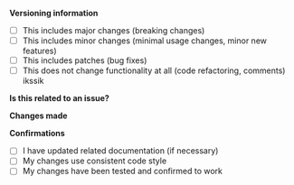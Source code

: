 <!--
	Thank you for contributing to Discord Tickets.
	If you haven't already, please read the CONTRIBUTING guidelines (https://github.com/discord-tickets/.github/blob/main/CONTRIBUTING.md) before creating a pull request.
	Unless this pull request is for something minor like a fixing a typo, you should create an issue first.
-->

**Versioning information**

<!-- Please select **one** by replacing the space with an `x`: `[X]` -->

- [ ] This includes major changes (breaking changes)
- [ ] This includes minor changes (minimal usage changes, minor new features)
- [ ] This includes patches (bug fixes)
- [ ] This does not change functionality at all (code refactoring, comments) ikssik 

**Is this related to an issue?**

<!-- Reference any issues here -->

**Changes made**

<!-- Describe your changes -->

**Confirmations**

<!-- Select **all that apply** by replacing the space with an `x`: `[X]` -->

- [ ] I have updated related documentation (if necessary)
- [ ] My changes use consistent code style
- [ ] My changes have been tested and confirmed to work
